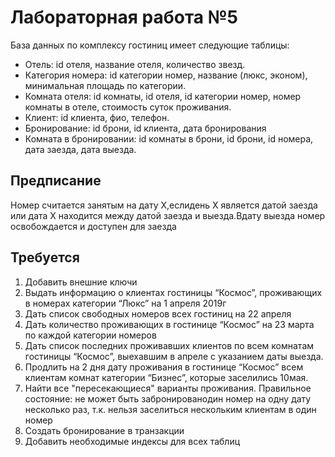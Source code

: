 # Лабораторная работа №5

База данных по комплексу гостиниц имеет следующие таблицы:

- Отель: id отеля, название отеля, количество звезд.
- Категория номера: id категории номер, название (люкс, эконом), минимальная площадь по категории.
- Комната отеля: id комнаты, id отеля, id категории номер, номер комнаты в отеле, стоимость суток проживания.
- Клиент: id клиента, фио, телефон.
- Бронирование: id брони, id клиента, дата бронирования
- Комната в бронировании: id комнаты в брони, id брони, id номера, дата заезда, дата выезда.

## Предписание

Номер считается занятым на дату Х,еслидень Х является датой заезда или дата Х находится между датой заезда и выезда.Вдату выезда номер освобождается и доступен для заезда

## Требуется

1. Добавить внешние ключи
2. Выдать информацию о клиентах гостиницы “Космос”, проживающих в номерах категории “Люкс” на 1 апреля 2019г
3. Дать список свободных номеров всех гостиниц на 22 апреля
4. Дать количество проживающих в гостинице “Космос” на 23 марта по каждой категории номеров
5. Дать список последних проживавших клиентов по всем комнатам гостиницы “Космос”, выехавшим в апреле с указанием даты выезда.
6. Продлить на 2 дня дату проживания в гостинице “Космос” всем клиентам комнат категории “Бизнес”, которые заселились 10мая.
7. Найти все "пересекающиеся" варианты проживания. Правильное состояние: не может быть забронированодин номер на одну дату несколько раз, т.к. нельзя заселиться нескольким клиентам в один номер
8. Создать бронирование в транзакции
9. Добавить необходимые индексы для всех таблиц
